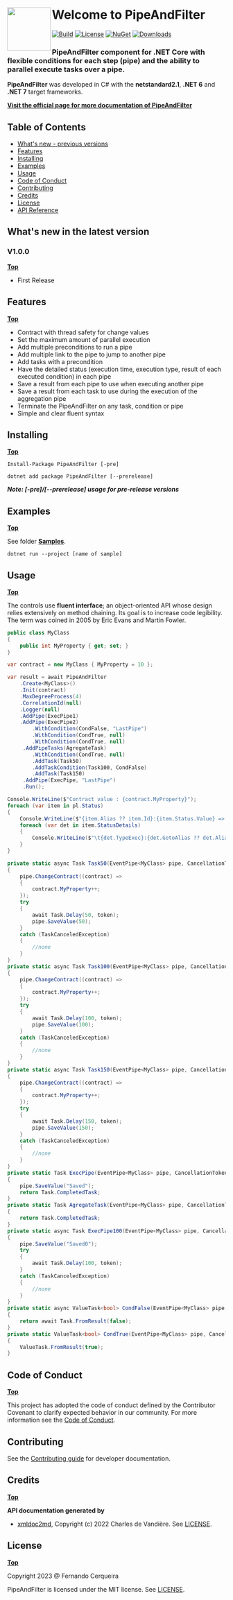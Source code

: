 # <img align="left" width="100" height="100" src="./docs/images/icon.png">Welcome to PipeAndFilter
[![Build](https://github.com/FRACerqueira/PipeAndFilter/workflows/Build/badge.svg)](https://github.com/FRACerqueira/PipeAndFilter/actions/workflows/build.yml)
[![License](https://img.shields.io/badge/License-MIT-brightgreen.svg)](https://github.com/FRACerqueira/PipeAndFilter/blob/master/LICENSE)
[![NuGet](https://img.shields.io/nuget/v/PipeAndFilter)](https://www.nuget.org/packages/PipeAndFilter/)
[![Downloads](https://img.shields.io/nuget/dt/PipeAndFilter)](https://www.nuget.org/packages/PipeAndFilter/)


### **PipeAndFilter component for .NET Core with flexible conditions for each step (pipe) and the ability to parallel execute tasks over a pipe.**

**PipeAndFilter** was developed in C# with the **netstandard2.1**, **.NET 6** and **.NET 7** target frameworks.

**[Visit the official page for more documentation of PipeAndFilter](https://fracerqueira.github.io/PipeAndFilter)**

## Table of Contents

- [What's new - previous versions]()
- [Features](#features)
- [Installing](#installing)
- [Examples](#examples)
- [Usage](#usage)
- [Code of Conduct](#code-of-conduct)
- [Contributing](#contributing)
- [Credits](#credits)
- [License](#license)
- [API Reference](https://fracerqueira.github.io/PipeAndFilter/apis/apis.html)

## What's new in the latest version 
### V1.0.0 

[**Top**](#table-of-contents)

- First Release

## Features
[**Top**](#table-of-contents)

- Contract with thread safety for change values
- Set the maximum amount of parallel execution
- Add multiple preconditions to run a pipe
- Add multiple link to the pipe to jump to another pipe
- Add tasks with a precondition
- Have the detailed status (execution time, execution type, result of each executed condition) in each pipe
- Save a result from each pipe to use when executing another pipe
- Save a result from each task to use during the execution of the aggregation pipe
- Terminate the PipeAndFilter on any task, condition or pipe
- Simple and clear fluent syntax

## Installing
[**Top**](#table-of-contents)

```
Install-Package PipeAndFilter [-pre]
```

```
dotnet add package PipeAndFilter [--prerelease]
```

**_Note:  [-pre]/[--prerelease] usage for pre-release versions_**

## Examples
[**Top**](#table-of-contents)

See folder [**Samples**](https://github.com/FRACerqueira/PipeAndFilter/tree/main/Samples).

```
dotnet run --project [name of sample]
```

## Usage
[**Top**](#table-of-contents)

The controls use **fluent interface**; an object-oriented API whose design relies extensively on method chaining. Its goal is to increase code legibility. The term was coined in 2005 by Eric Evans and Martin Fowler.
```csharp
public class MyClass
{
    public int MyProperty { get; set; }
}
```

```csharp
var contract = new MyClass { MyProperty = 10 };

var result = await PipeAndFilter
    .Create<MyClass>()
    .Init(contract)
    .MaxDegreeProcess(4)
    .CorrelationId(null)
    .Logger(null)
    .AddPipe(ExecPipe1)
    .AddPipe(ExecPipe2)
        .WithCondition(CondFalse, "LastPipe")
        .WithCondition(CondTrue, null)
        .WithCondition(CondTrue, null)
     .AddPipeTasks(AgregateTask)
        .WithCondition(CondTrue, null)
        .AddTask(Task50)
        .AddTaskCondition(Task100, CondFalse)
        .AddTask(Task150)
     .AddPipe(ExecPipe, "LastPipe")
     .Run();

Console.WriteLine($"Contract value : {contract.MyProperty}");
foreach (var item in pl.Status)
{
    Console.WriteLine($"{item.Alias ?? item.Id}:{item.Status.Value} => {item.Status.Elapsedtime}");
    foreach (var det in item.StatusDetails)
    {
        Console.WriteLine($"\t{det.TypeExec}:{det.GotoAlias ?? det.Alias}:{det.Condition} => :{det.Value}:{det.Elapsedtime}");
    }
}
```

```csharp
private static async Task Task50(EventPipe<MyClass> pipe, CancellationToken token)
{
    pipe.ChangeContract((contract) =>
    {
        contract.MyProperty++;
    });
    try
    {
        await Task.Delay(50, token);
        pipe.SaveValue(50);
    }
    catch (TaskCanceledException)
    {
        //none
    }
}
private static async Task Task100(EventPipe<MyClass> pipe, CancellationToken token)
{
    pipe.ChangeContract((contract) =>
    {
        contract.MyProperty++;
    });
    try
    {
        await Task.Delay(100, token);
        pipe.SaveValue(100);
    }
    catch (TaskCanceledException)
    {
        //none
    }
}
private static async Task Task150(EventPipe<MyClass> pipe, CancellationToken token)
{
    pipe.ChangeContract((contract) =>
    {
        contract.MyProperty++;
    });
    try
    {
        await Task.Delay(150, token);
        pipe.SaveValue(150);
    }
    catch (TaskCanceledException)
    {
        //none
    }
}
private static Task ExecPipe(EventPipe<MyClass> pipe, CancellationToken token)
{
    pipe.SaveValue("Saved");
    return Task.CompletedTask;
}
private static Task AgregateTask(EventPipe<MyClass> pipe, CancellationToken token)
{
    return Task.CompletedTask;
}
private static async Task ExecPipe100(EventPipe<MyClass> pipe, CancellationToken token)
{
    pipe.SaveValue("Saved0");
    try
    {
        await Task.Delay(100, token);
    }
    catch (TaskCanceledException)
    {
        //none
    }
}
private static async ValueTask<bool> CondFalse(EventPipe<MyClass> pipe, CancellationToken token)
{
    return await Task.FromResult(false);
}
private static ValueTask<bool> CondTrue(EventPipe<MyClass> pipe, CancellationToken token)
{
    ValueTask.FromResult(true);
}
```

## Code of Conduct
[**Top**](#table-of-contents)

This project has adopted the code of conduct defined by the Contributor Covenant to clarify expected behavior in our community.
For more information see the [Code of Conduct](CODE_OF_CONDUCT.md).

## Contributing

See the [Contributing guide](CONTRIBUTING.md) for developer documentation.

## Credits
[**Top**](#table-of-contents)

**API documentation generated by**

- [xmldoc2md](https://github.com/FRACerqueira/xmldoc2md), Copyright (c) 2022 Charles de Vandière. See [LICENSE](Licenses/LICENSE-xmldoc2md.md).

## License
[**Top**](#table-of-contents)

Copyright 2023 @ Fernando Cerqueira

PipeAndFilter is licensed under the MIT license. See [LICENSE](https://github.com/FRACerqueira/PipeAndFilter/blob/master/LICENSE).

